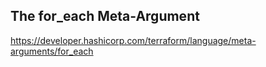 ## The for_each Meta-Argument
https://developer.hashicorp.com/terraform/language/meta-arguments/for_each
